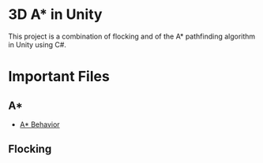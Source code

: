 # 3D A* in Unity

This project is a combination of flocking and of the A* pathfinding algorithm in Unity using C#. 
# Important Files
## A*
* [A* Behavior]([https://pages.github.com/](https://github.com/benstone22/GameAIFinal/blob/main/GameAiFinal/Assets/Scripts/AstarBehavior.cs))

## Flocking

